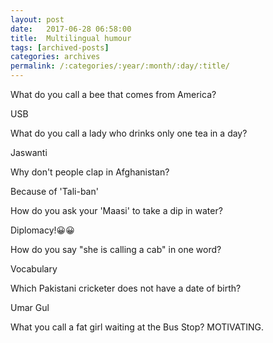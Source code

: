 ```yaml
---
layout: post
date:	2017-06-28 06:58:00
title:  Multilingual humour
tags: [archived-posts]
categories: archives
permalink: /:categories/:year/:month/:day/:title/
---
```

What do you call a bee that comes from America?

USB


What do you call a lady who drinks only one tea in a day?

Jaswanti


Why don't people clap in Afghanistan?

Because of 'Tali-ban'


How do you ask your 'Maasi' to take a dip in water?

Diplomacy!😀😀


How do you say "she is calling a cab" in one word?

Vocabulary

Which Pakistani cricketer does not have a date of birth?

Umar Gul



What you call a fat girl waiting at the Bus Stop?
MOTIVATING.
